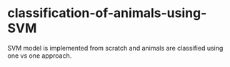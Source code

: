# classification-of-animals-using-SVM
SVM model is implemented from scratch and animals are classified using one vs one approach.
